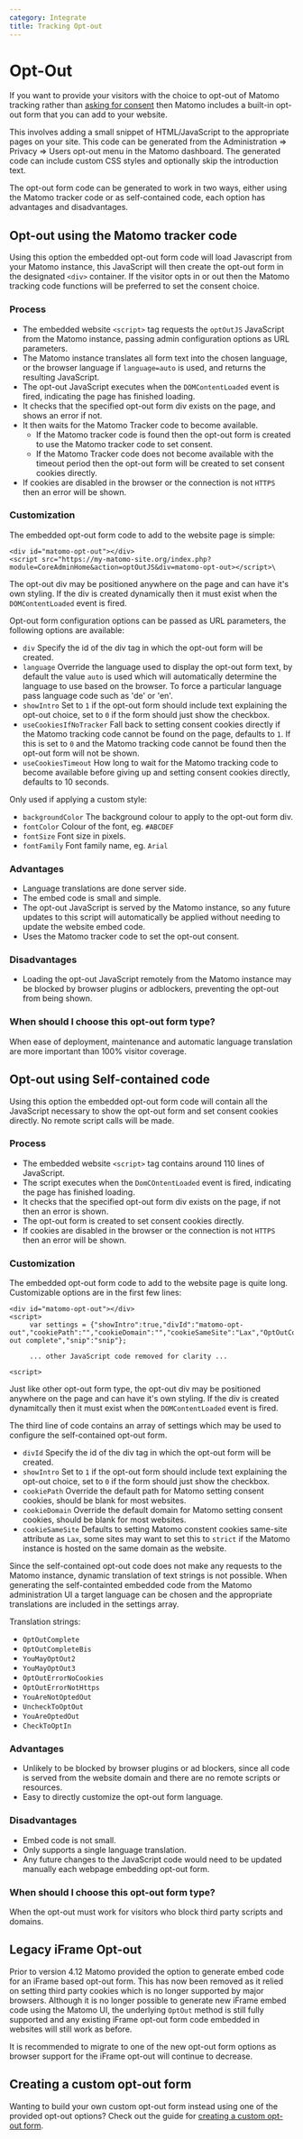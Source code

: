 ```yaml
---
category: Integrate
title: Tracking Opt-out
--- 
```

# Opt-Out

If you want to provide your visitors with the choice to opt-out of Matomo tracking rather than [asking for consent](/guides/tracking-consent) then Matomo
includes a built-in opt-out form that you can add to your website. 

This involves adding a small snippet of HTML/JavaScript to the appropriate pages on your site. This code can be generated from the Administration
=> Privacy => Users opt-out menu in the Matomo dashboard. The generated code can include custom CSS styles and optionally skip the introduction text.

The opt-out form code can be generated to work in two ways, either using the Matomo tracker code or as self-contained code, each option has advantages and 
disadvantages.

## Opt-out using the Matomo tracker code

Using this option the embedded opt-out form code will load Javascript from your Matomo instance, this JavaScript will then create the opt-out form in the designated 
`<div>` container. If the visitor opts in or out then the Matomo tracking code functions will be preferred to set the consent choice.

### Process

- The embedded website `<script>` tag requests  the `optOutJS` JavaScript from the Matomo instance, passing admin configuration options as URL parameters. 
- The Matomo instance translates all form text into the chosen language, or the browser language if `language=auto` is used, and returns the resulting JavaScript.
- The opt-out JavaScript executes when the `DOMContentLoaded` event is fired, indicating the page has finished loading.
- It checks that the specified opt-out form div exists on the page, and shows an error if not.
- It then waits for the Matomo Tracker code to become available.
  - If the Matomo tracker code is found then the opt-out form is created to use the Matomo tracker code to set consent.
  - If the Matomo Tracker code does not become available with the timeout period then the opt-out form will be created to set consent cookies directly.
- If cookies are disabled in the browser or the connection is not `HTTPS` then an error will be shown. 

### Customization 

The embedded opt-out form code to add to the website page is simple:

```
<div id="matomo-opt-out"></div>
<script src="https://my-matomo-site.org/index.php?module=CoreAdminHome&action=optOutJS&div=matomo-opt-out></script>\
```

The opt-out div may be positioned anywhere on the page and can have it's own styling. If the div is created dynamically then it must exist when the `DOMContentLoaded`
event is fired.

Opt-out form configuration options can be passed as URL parameters, the following options are available:

- `div` Specify the id of the div tag in which the opt-out form will be created.
- `language` Override the language used to display the opt-out form text, by default the value `auto` is used which will automatically determine the language to use 
based on the browser. To force a particular language pass language code such as 'de' or 'en'.
- `showIntro` Set to `1` if the opt-out form should include text explaining the opt-out choice, set to `0` if the form should just show the checkbox.
- `useCookiesIfNoTracker` Fall back to setting consent cookies directly if the Matomo tracking code cannot be found on the page, defaults to `1`. If this is set to `0` 
and the Matomo tracking code cannot be found then the opt-out form will not be shown.
- `useCookiesTimeout` How long to wait for the Matomo tracking code to become available before giving up and setting consent cookies directly, defaults to 10 seconds.

Only used if applying a custom style:
- `backgroundColor` The background colour to apply to the opt-out form div.
- `fontColor` Colour of the font, eg. `#ABCDEF`
- `fontSize` Font size in pixels.
- `fontFamily` Font family name, eg. `Arial`
    
### Advantages

- Language translations are done server side.
- The embed code is small and simple.
- The opt-out JavaScript is served by the Matomo instance, so any future updates to this script will automatically be applied without needing to update the website embed code.
- Uses the Matomo tracker code to set the opt-out consent. 

### Disadvantages

- Loading the opt-out JavaScript remotely from the Matomo instance may be blocked by browser plugins or adblockers, preventing the opt-out from being shown.

### When should I choose this opt-out form type?

When ease of deployment, maintenance and automatic language translation are more important than 100% visitor coverage.

## Opt-out using Self-contained code

Using this option the embedded opt-out form code will contain all the JavaScript necessary to show the opt-out form and set consent cookies directly. No remote script calls
will be made.

### Process

- The embedded website `<script>` tag contains around 110 lines of JavaScript.
- The script executes when the `DomCOntentLoaded` event is fired, indicating the page has finished loading.
- It checks that the specified opt-out form div exists on the page, if not then an error is shown.
- The opt-out form is created to set consent cookies directly.
- If cookies are disabled in the browser or the connection is not `HTTPS` then an error will be shown.

### Customization

The embedded opt-out form code to add to the website page is quite long. Customizable options are in the first few lines: 

```
<div id="matomo-opt-out"></div>
<script>
     var settings = {"showIntro":true,"divId":"matomo-opt-out","cookiePath":"","cookieDomain":"","cookieSameSite":"Lax","OptOutComplete":"Opt-out complete","snip":"snip"};
     
     ... other JavaScript code removed for clarity ...
     
<script>               
```

Just like other opt-out form type, the opt-out div may be positioned anywhere on the page and can have it's own styling. If the div is created dynamitcally then it must
exist when the `DOMContentLoaded` event is fired.

The third line of code contains an array of settings which may be used to configure the self-contained opt-out form. 

- `divId` Specify the id of the div tag in which the opt-out form will be created.
- `showIntro` Set to `1` if the opt-out form should include text explaining the opt-out choice, set to `0` if the form should just show the checkbox.
- `cookiePath` Override the default path for Matomo setting consent cookies, should be blank for most websites.
- `cookieDomain` Override the default domain for Matomo setting consent cookies, should be blank for most websites.
- `cookieSameSite` Defaults to setting Matomo constent cookies same-site attribute as `Lax`, some sites may want to set this to `strict` if the Matomo instance is hosted on 
the same domain as the website.

Since the self-contained opt-out code does not make any requests to the Matomo instance, dynamic translation of text strings is not possible. When generating the 
self-containted embedded code from the Matomo administration UI a target language can be chosen and the appropriate translations are included in the settings array.

Translation strings:

- `OptOutComplete`
- `OptOutCompleteBis`
- `YouMayOptOut2`
- `YouMayOptOut3`
- `OptOutErrorNoCookies`
- `OptOutErrorNotHttps`
- `YouAreNotOptedOut`
- `UncheckToOptOut`
- `YouAreOptedOut`
- `CheckToOptIn`

   
### Advantages

- Unlikely to be blocked by browser plugins or ad blockers, since all code is served from the website domain and there are no remote scripts or resources.
- Easy to directly customize the opt-out form language.

### Disadvantages

- Embed code is not small.
- Only supports a single language translation.
- Any future changes to the JavaScript code would need to be updated manually each webpage embedding opt-out form. 

### When should I choose this opt-out form type?

When the opt-out must work for visitors who block third party scripts and domains.

## Legacy iFrame Opt-out

Prior to version 4.12 Matomo provided the option to generate embed code for an iFrame based opt-out form. This has now been removed as it relied on setting third party
cookies which is no longer supported by major browsers. Although it is no longer possible to generate new iFrame embed code using the Matomo UI, the underlying `OptOut`
method is still fully supported and any existing iFrame opt-out form code embedded in websites will still work as before.

It is recommended to migrate to one of the new opt-out form options as browser support for the iFrame opt-out will continue to decrease.

## Creating a custom opt-out form

Wanting to build your own custom opt-out form instead using one of the provided opt-out options? Check out the guide for [creating a custom opt-out form](/guides/tracking-javascript-guide#optional-creating-a-custom-opt-out-form).
